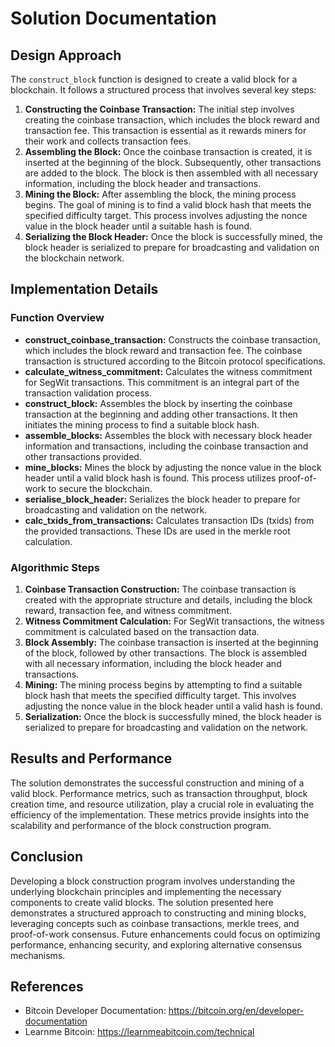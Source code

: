 # Solution Documentation

## Design Approach
The `construct_block` function is designed to create a valid block for a blockchain. It follows a structured process that involves several key steps:
1. **Constructing the Coinbase Transaction:** The initial step involves creating the coinbase transaction, which includes the block reward and transaction fee. This transaction is essential as it rewards miners for their work and collects transaction fees.
2. **Assembling the Block:** Once the coinbase transaction is created, it is inserted at the beginning of the block. Subsequently, other transactions are added to the block. The block is then assembled with all necessary information, including the block header and transactions.
3. **Mining the Block:** After assembling the block, the mining process begins. The goal of mining is to find a valid block hash that meets the specified difficulty target. This process involves adjusting the nonce value in the block header until a suitable hash is found.
4. **Serializing the Block Header:** Once the block is successfully mined, the block header is serialized to prepare for broadcasting and validation on the blockchain network.

## Implementation Details
### Function Overview
- **construct_coinbase_transaction:** Constructs the coinbase transaction, which includes the block reward and transaction fee. The coinbase transaction is structured according to the Bitcoin protocol specifications.
- **calculate_witness_commitment:** Calculates the witness commitment for SegWit transactions. This commitment is an integral part of the transaction validation process.
- **construct_block:** Assembles the block by inserting the coinbase transaction at the beginning and adding other transactions. It then initiates the mining process to find a suitable block hash.
- **assemble_blocks:** Assembles the block with necessary block header information and transactions, including the coinbase transaction and other transactions provided.
- **mine_blocks:** Mines the block by adjusting the nonce value in the block header until a valid block hash is found. This process utilizes proof-of-work to secure the blockchain.
- **serialise_block_header:** Serializes the block header to prepare for broadcasting and validation on the network.
- **calc_txids_from_transactions:** Calculates transaction IDs (txids) from the provided transactions. These IDs are used in the merkle root calculation.

### Algorithmic Steps
1. **Coinbase Transaction Construction:** The coinbase transaction is created with the appropriate structure and details, including the block reward, transaction fee, and witness commitment.
2. **Witness Commitment Calculation:** For SegWit transactions, the witness commitment is calculated based on the transaction data.
3. **Block Assembly:** The coinbase transaction is inserted at the beginning of the block, followed by other transactions. The block is assembled with all necessary information, including the block header and transactions.
4. **Mining:** The mining process begins by attempting to find a suitable block hash that meets the specified difficulty target. This involves adjusting the nonce value in the block header until a valid hash is found.
5. **Serialization:** Once the block is successfully mined, the block header is serialized to prepare for broadcasting and validation on the network.

## Results and Performance
The solution demonstrates the successful construction and mining of a valid block. Performance metrics, such as transaction throughput, block creation time, and resource utilization, play a crucial role in evaluating the efficiency of the implementation. These metrics provide insights into the scalability and performance of the block construction program.

## Conclusion
Developing a block construction program involves understanding the underlying blockchain principles and implementing the necessary components to create valid blocks. The solution presented here demonstrates a structured approach to constructing and mining blocks, leveraging concepts such as coinbase transactions, merkle trees, and proof-of-work consensus. Future enhancements could focus on optimizing performance, enhancing security, and exploring alternative consensus mechanisms.

## References
- Bitcoin Developer Documentation: https://bitcoin.org/en/developer-documentation
- Learnme Bitcoin: https://learnmeabitcoin.com/technical
